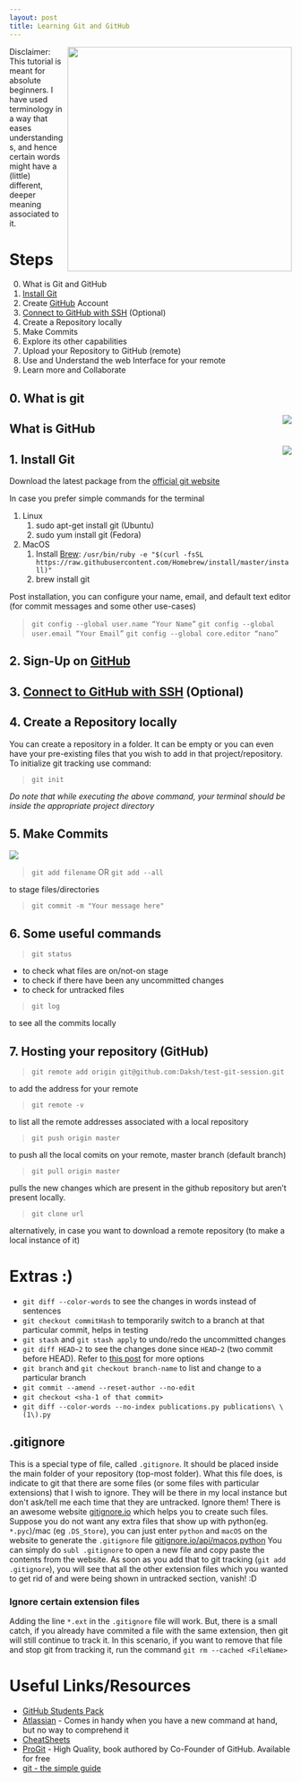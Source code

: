 ```yaml
---
layout: post
title: Learning Git and GitHub
---
```


<img align="right" src="{{ site.baseurl }}/images/git/git_github.png" width="400"/>

Disclaimer: This tutorial is meant for absolute beginners. I have used terminology in a way that eases understandings, and hence certain words might have a (little) different, deeper meaning associated to it.

# Steps
0. What is Git and GitHub
1. [Install Git](https://git-scm.com/)
2. Create [GitHub](https://github.com/) Account
3. [Connect to GitHub with SSH](https://help.github.com/articles/connecting-to-github-with-ssh/) (Optional)
4. Create a Repository locally
5. Make Commits 
6. Explore its other capabilities
7. Upload your Repository to GitHub (remote)
8. Use and Understand the web Interface for your remote
9. Learn more and Collaborate

## 0. What is git
<img align="right" src="{{ site.baseurl }}/images/git/what-is-git.png"/>

## What is GitHub
<img align="right" src="{{ site.baseurl }}/images/git/what-is-GitHub.png"/>

## 1. Install Git
Download the latest package from the [official git website](https://git-scm.com/)

In case you prefer simple commands for the terminal
1. Linux
	1. sudo apt-get install git (Ubuntu)
	2. sudo yum install git (Fedora)
2. MacOS
	1. Install [Brew](https://brew.sh): `/usr/bin/ruby -e "$(curl -fsSL https://raw.githubusercontent.com/Homebrew/install/master/install)"`
	2. brew install git 

Post installation, you can configure your name, email, and default text editor (for commit messages and some other use-cases)
> `git config --global user.name “Your Name”`
> `git config --global user.email “Your Email”`
> `git config --global core.editor “nano”`


## 2. Sign-Up on [GitHub](https://github.com/)

## 3. [Connect to GitHub with SSH](https://help.github.com/articles/connecting-to-github-with-ssh/) (Optional)

## 4. Create a Repository locally
You can create a repository in a folder. It can be empty or you can even have your pre-existing files that you wish to add in that project/repository. To initialize git tracking use command:
> `git init`

*Do note that while executing the above command, your terminal should be inside the appropriate project directory*

## 5. Make Commits

<img src="{{ site.baseurl }}/images/git/lifecycle.png"/>

> `git add filename` OR `git add --all`

to stage files/directories

> `git commit -m "Your message here"`

## 6. Some useful commands

> `git status`

* to check what files are on/not-on stage 
* to check if there have been any uncommitted changes
* to check for untracked files

> `git log`

to see all the commits locally 

## 7. Hosting your repository (GitHub)

> `git remote add origin git@github.com:Daksh/test-git-session.git`

to add the address for your remote

> `git remote -v`

to list all the remote addresses associated with a local repository

> `git push origin master` 

to push all the local comits on your remote, master branch (default branch)

> `git pull origin master`

pulls the new changes which are present in the github repository but aren’t present locally.

> `git clone url`

alternatively, in case you want to download a remote repository (to make a local instance of it)

# Extras :)
* `git diff --color-words` to see the changes in words instead of sentences
* `git checkout commitHash` to temporarily switch to a branch at that particular commit, helps in testing
* `git stash` and `git stash apply` to undo/redo the uncommitted changes
* `git diff HEAD~2` to see the changes done since `HEAD~2` (two commit before HEAD). Refer to [this post](https://stackoverflow.com/a/9903611/2806163) for more options
* `git branch` and `git checkout branch-name` to list and change to a particular branch
* `git commit --amend --reset-author --no-edit`
* `git checkout <sha-1 of that commit>`
* `git diff --color-words --no-index publications.py publications\ \(1\).py`

## .gitignore
This is a special type of file, called `.gitignore`. It should be placed inside the main folder of your repository (top-most folder). What this file does, is indicate to git that there are some files (or some files with particular extensions) that I wish to ignore. They will be there in my local instance but don't ask/tell me each time that they are untracked. Ignore them!
There is an awesome website [gitignore.io](https://www.gitignore.io/) which helps you to create such files. Suppose you do not want any extra files that show up with python(eg. `*.pyc`)/mac (eg `.DS_Store`), you can just enter `python` and `macOS` on the website to generate the `.gitignore` file [gitignore.io/api/macos,python](https://www.gitignore.io/api/macos,python)
You can simply do `subl .gitignore` to open a new file and copy paste the contents from the website. As soon as you add that to git tracking (`git add .gitignore`), you will see that all the other extension files which you wanted to get rid of and were being shown in untracked section, vanish! :D

### Ignore certain extension files
Adding the line `*.ext` in the `.gitignore` file will work. But, there is a small catch, if you already have commited a file with the same extension, then git will still continue to track it. In this scenario, if you want to remove that file and stop git from tracking it, run the command `git rm --cached <FileName>`

# Useful Links/Resources
* [GitHub Students Pack](https://education.github.com/pack)
* [Atlassian](https://www.atlassian.com/git) - Comes in handy when you have a new command at hand, but no way to comprehend it
* [CheatSheets](https://epir.at/2017/08/26/gsoc-2017-vlc-for-macos-interface-redesign/)
* [ProGit](https://git-scm.com/book/en/v2) - High Quality, book authored by Co-Founder of GitHub. Available for free
* [git - the simple guide](http://rogerdudler.github.io/git-guide/)